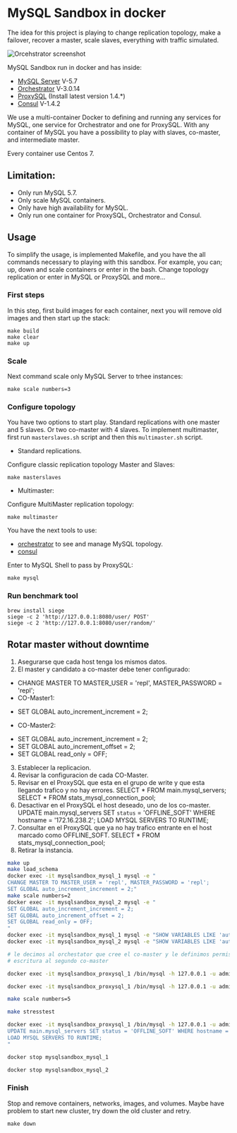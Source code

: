 # MySQL Sandbox in docker

The idea for this project is playing to change replication topology, make a
failover, recover a master, scale slaves, everything with traffic simulated.

![Orcehstrator screenshot](https://github.com/swapbyt3s/MySQLSandbox/raw/master/assets/orchestrator.png)

MySQL Sandbox run in docker and has inside:

- [MySQL Server](https://github.com/mysql/mysql-server) V-5.7
- [Orchestrator](https://github.com/github/orchestrator/) V-3.0.14
- [ProxySQL](https://github.com/sysown/proxysql) (Install latest version 1.4.*)
- [Consul](https://www.consul.io/intro/index.html) V-1.4.2

We use a multi-container Docker to defining and running any services for MySQL,
one service for Orchestrator and one for ProxySQL. With any container of MySQL
you have a possibility to play with slaves, co-master, and intermediate master.

Every container use Centos 7.

## Limitation:

- Only run MySQL 5.7.
- Only scale MySQL containers.
- Only have high availability for MySQL.
- Only run one container for ProxySQL, Orchestrator and Consul.

## Usage

To simplify the usage, is implemented Makefile, and you have the all commands
necessary to playing with this sandbox. For example, you can; up, down and scale
containers or enter in the bash. Change topology replication or enter in MySQL
or ProxySQL and more...

### First steps

In this step, first build images for each container, next you will remove old images
and then start up the stack:

```
make build
make clear
make up
```

### Scale

Next command scale only MySQL Server to trhee instances:

```
make scale numbers=3
```

### Configure topology

You have two options to start play. Standard replications with one master and 5
slaves. Or two co-master with 4 slaves. To implement multimaster, first run
`masterslaves.sh` script and then this `multimaster.sh` script.

- Standard replications.

Configure classic replication topology Master and Slaves:

```
make masterslaves
```

- Multimaster:

Configure MultiMaster replication topology:

```
make multimaster
```

You have the next tools to use:

- [orchestrator](http://127.0.0.1:3000/) to see and manage MySQL topology.
- [consul](http://127.0.0.1:8500/ui/)

Enter to MySQL Shell to pass by ProxySQL:

```
make mysql
```

### Run benchmark tool

```
brew install siege
siege -c 2 'http://127.0.0.1:8080/user/ POST'
siege -c 2 'http://127.0.0.1:8080/user/random/'
```

## Rotar master without downtime

1. Asegurarse que cada host tenga los mismos datos.
2. El master y candidato a co-master debe tener configurado:
- CHANGE MASTER TO MASTER_USER = 'repl', MASTER_PASSWORD = 'repl';
- CO-Master1:
* SET GLOBAL auto_increment_increment = 2;
- CO-Master2:
* SET GLOBAL auto_increment_increment = 2;
* SET GLOBAL auto_increment_offset = 2;
* SET GLOBAL read_only = OFF;
3. Establecer la replicacion.
4. Revisar la configuracion de cada CO-Master.
5. Revisar en el ProxySQL que esta en el grupo de write y que esta llegando trafico y no hay errores.
SELECT * FROM main.mysql_servers;
SELECT * FROM stats_mysql_connection_pool;
6. Desactivar en el ProxySQL el host deseado, uno de los co-master.
UPDATE main.mysql_servers SET `status` = 'OFFLINE_SOFT' WHERE hostname = '172.16.238.2';
LOAD MYSQL SERVERS TO RUNTIME;
7. Consultar en el ProxySQL que ya no hay trafico entrante en el host marcado como OFFLINE_SOFT.
SELECT * FROM stats_mysql_connection_pool;
8. Retirar la instancia.

```bash
make up
make load_schema
docker exec -it mysqlsandbox_mysql_1 mysql -e "
CHANGE MASTER TO MASTER_USER = 'repl', MASTER_PASSWORD = 'repl';
SET GLOBAL auto_increment_increment = 2;"
make scale numbers=2
docker exec -it mysqlsandbox_mysql_2 mysql -e "
SET GLOBAL auto_increment_increment = 2;
SET GLOBAL auto_increment_offset = 2;
SET GLOBAL read_only = OFF;
"
docker exec -it mysqlsandbox_mysql_1 mysql -e "SHOW VARIABLES LIKE 'auto_increment_%';"
docker exec -it mysqlsandbox_mysql_2 mysql -e "SHOW VARIABLES LIKE 'auto_increment_%';"

# le decimos al orchestator que cree el co-master y le definimos permiso de
# escritura al segundo co-master

docker exec -it mysqlsandbox_proxysql_1 /bin/mysql -h 127.0.0.1 -u admin -padmin -P 6032 -e "SELECT * FROM main.mysql_servers;"

docker exec -it mysqlsandbox_proxysql_1 /bin/mysql -h 127.0.0.1 -u admin -padmin -P 6032 -e "SELECT * FROM stats_mysql_connection_pool;"

make scale numbers=5

make stresstest

docker exec -it mysqlsandbox_proxysql_1 /bin/mysql -h 127.0.0.1 -u admin -padmin -P 6032 -e "
UPDATE main.mysql_servers SET status = 'OFFLINE_SOFT' WHERE hostname = '172.16.238.2';
LOAD MYSQL SERVERS TO RUNTIME;
"

docker stop mysqlsandbox_mysql_1

docker stop mysqlsandbox_mysql_2
```

### Finish

Stop and remove containers, networks, images, and volumes. Maybe have problem
to start new cluster, try down the old cluster and retry.

```
make down
```
